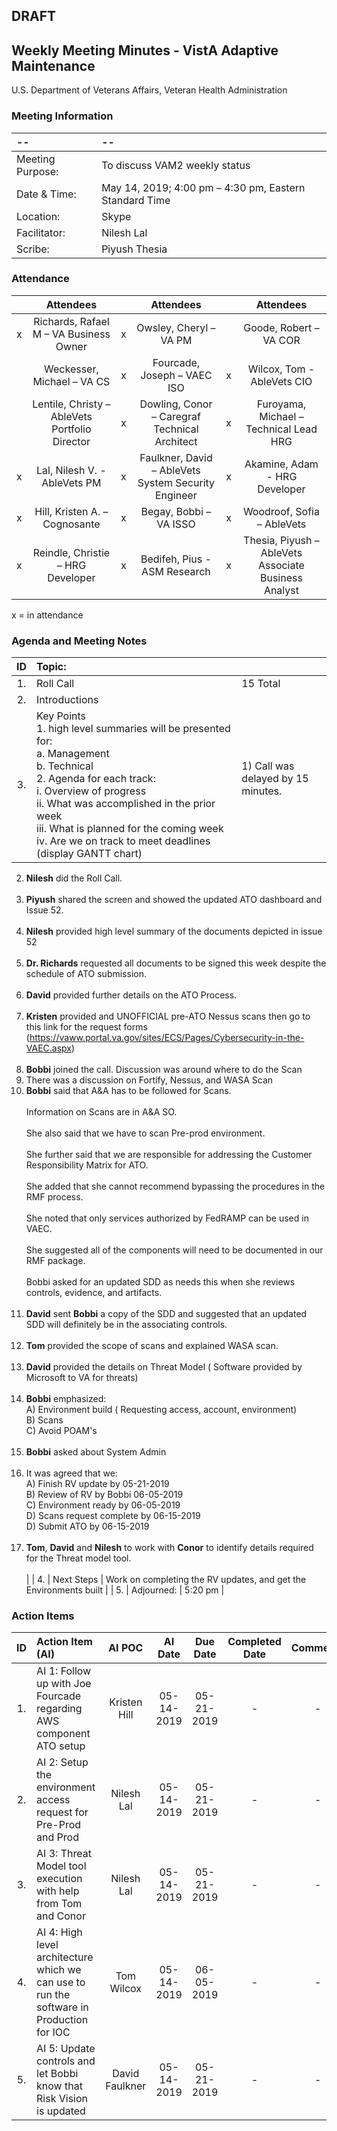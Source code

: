## DRAFT

## Weekly Meeting Minutes  - VistA Adaptive Maintenance
U.S. Department of Veterans Affairs, Veteran Health Administration


### Meeting Information
| -- | -- |
|:---|:---|
| Meeting Purpose: | To discuss VAM2 weekly status  |
| Date & Time: | May 14, 2019; 4:00 pm – 4:30 pm, Eastern Standard Time |
| Location:	| Skype | 
| Facilitator:	| Nilesh Lal |
| Scribe: | Piyush Thesia |


### Attendance

|  | Attendees |  | Attendees	|  | Attendees |
|:---:|:---:|:---:|:---:|:---:|:---:|
| x | Richards, Rafael M – VA Business Owner | x | Owsley, Cheryl – VA PM |  | Goode, Robert – VA COR |
|   | Weckesser, Michael – VA CS | x | Fourcade, Joseph – VAEC ISO | x | Wilcox, Tom - AbleVets CIO | 
|  | Lentile, Christy – AbleVets Portfolio Director | x | Dowling, Conor – Caregraf Technical Architect | x | Furoyama, Michael – Technical Lead HRG | 
| x | Lal, Nilesh V. - AbleVets PM | x | Faulkner, David – AbleVets System Security Engineer | x | Akamine, Adam - HRG Developer |
| x | Hill, Kristen A. – Cognosante | x | Begay, Bobbi – VA ISSO  | x | Woodroof, Sofia – AbleVets |
| x | Reindle, Christie – HRG Developer | x | Bedifeh, Pius - ASM Research  | x | Thesia, Piyush – AbleVets Associate Business Analyst |

x = in attendance




### Agenda and Meeting Notes

| ID | Topic: |  |
|:---:|:---|:---|
| 1. | Roll Call | 15 Total |
| 2. | Introductions |  | 
| 3. | Key Points </br> 1.	high level summaries will be presented for: </br> a.	Management </br> b.	Technical </br> 2.	Agenda for each track: </br> i.	Overview of progress </br> ii.	What was accomplished in the prior week </br> iii.	What is planned for the coming week iv.	Are we on track to meet deadlines (display GANTT chart) | 1)	Call was delayed by 15 minutes. </br> </br>
2)	**Nilesh** did the Roll Call. </br> </br>
3)	**Piyush** shared the screen and showed the updated ATO dashboard and Issue 52. </br> </br>
4)	**Nilesh** provided high level summary of the documents depicted in issue 52 </br> </br>
5)	**Dr. Richards** requested all documents to be signed this week despite the schedule of ATO submission. </br> </br>
6)	**David** provided further details on the ATO Process. </br> </br>
7)	**Kristen** provided and UNOFFICIAL pre-ATO Nessus scans   then go to this link for the request forms 
(https://vaww.portal.va.gov/sites/ECS/Pages/Cybersecurity-in-the-VAEC.aspx)  </br> </br>
8)	**Bobbi** joined the call.  Discussion was around where to do the Scan
9)	There was a discussion on Fortify, Nessus, and WASA Scan
10)	**Bobbi** said that A&A has to be followed for Scans.  </br> </br> Information on Scans are in A&A SO. </br> </br> She also said that we have to scan Pre-prod environment. </br> </br> She further said that we are responsible for addressing the Customer Responsibility Matrix for ATO. </br> </br> She added that she cannot recommend bypassing the procedures in the RMF process. </br> </br> She noted that only services authorized by FedRAMP can be used in VAEC.  </br> </br> She suggested all of the components will need to be documented in our RMF package. </br> </br> Bobbi asked for an updated SDD as needs this when she reviews controls, evidence, and artifacts. </br> </br>
11)	**David** sent **Bobbi** a copy of the SDD and suggested that an updated SDD will definitely be in the associating controls. </br> </br>
12)	**Tom** provided the scope of scans and explained WASA scan. </br> </br>
13)	**David** provided the details on Threat Model  ( Software provided by Microsoft to VA for threats) </br> </br>
14)	**Bobbi** emphasized: </br>   A) Environment build ( Requesting access, account, environment) </br> B) Scans </br> C) Avoid POAM's </br> </br>
15)	**Bobbi** asked about System Admin </br> </br>
16)	It was agreed that we: </br>  A) Finish RV update by 05-21-2019 </br> B) Review of RV by Bobbi 06-05-2019 </br>  C) Environment ready by 06-05-2019 </br> D) Scans request complete by 06-15-2019 </br> D) Submit ATO by 06-15-2019 </br> </br>
17)	**Tom**, **David** and **Nilesh** to work with **Conor** to identify details required for the Threat model tool. </br> </br> |
| 4. |	Next Steps | Work on completing the RV updates, and get the Environments built |
| 5. | Adjourned: | 5:20 pm |



### Action Items

| ID | Action Item (AI) | AI POC | AI Date | Due Date | Completed Date | Comments |
|:---:|:---|:---:|:---:|:---:|:---:|:---:|
| 1. | AI 1: Follow up with Joe Fourcade regarding AWS component ATO setup | Kristen Hill | 05-14-2019 | 05-21-2019 | - | - | 
| 2. | AI 2: Setup the environment access request for Pre-Prod and Prod | Nilesh Lal | 05-14-2019 | 05-21-2019 | - | - |
| 3. | AI 3: Threat Model tool execution with help from Tom and Conor | Nilesh Lal | 05-14-2019 | 05-21-2019 | - | - |
| 4. | AI 4: High level architecture which we can use to run the software in Production for IOC | Tom Wilcox | 05-14-2019 | 06-05-2019 | - | - | 
| 5.| AI 5:  Update controls and let Bobbi know that Risk Vision is updated | David Faulkner | 05-14-2019 | 05-21-2019 | - | - |



